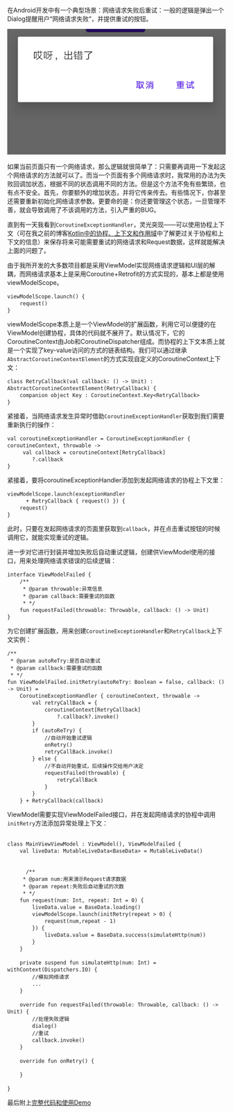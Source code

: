 在Android开发中有一个典型场景：网络请求失败后重试：一般的逻辑是弹出一个Dialog提醒用户“网络请求失败”，并提供重试的按钮。

![](https://raw.githubusercontent.com/RommelLiang/RequestRepeat/main/img/821648629261_.pic.jpg)

如果当前页面只有一个网络请求，那么逻辑就很简单了：只需要再调用一下发起这个网络请求的方法就可以了。而当一个页面有多个网络请求时，我常用的办法为失败回调加状态，根据不同的状态调用不同的方法。但是这个方法不免有些繁琐，也有点不安全。首先，你要额外的增加状态，并将它传来传去。有些情况下，你甚至还需要重新初始化网络请求参数。更要命的是：你还要管理这个状态，一旦管理不善，就会导致调用了不该调用的方法，引入严重的BUG。

直到有一天我看到`CoroutineExceptionHandler`，灵光突现——可以使用协程上下文（可在我之前的博客[Kotlin中的协程、上下文和作用域](https://juejin.cn/post/7068901166456766472)中了解更过关于协程和上下文的信息）来保存将来可能需要重试的网络请求和Request数据，这样就能解决上面的问题了。

由于我所开发的大多数项目都是采用ViewModel实现网络请求逻辑和UI层的解耦，而网络请求基本上是采用Coroutine+Retrofit的方式实现的，基本上都是使用viewModelScope。

```
viewModelScope.launch() { 
	request()
}
```
viewModelScope本质上是一个ViewModel的扩展函数，利用它可以便捷的在ViewModel创建协程，具体的代码就不展开了。默认情况下，它的CoroutineContext由Job和CoroutineDispatcher组成。而协程的上下文本质上就是一个实现了key-value访问的方式的链表结构。我们可以通过继承`AbstractCoroutineContextElement`的方式实现自定义的CoroutineContext上下文：

```
class RetryCallback(val callback: () -> Unit) : AbstractCoroutineContextElement(RetryCallback) {
    companion object Key : CoroutineContext.Key<RetryCallback>
}
```

紧接着，当网络请求发生异常时借助`CoroutineExceptionHandler`获取到我们需要重新执行的操作：

```
val coroutineExceptionHandler = CoroutineExceptionHandler { coroutineContext, throwable ->
     val callback = coroutineContext[RetryCallback]
        ?.callback
}
```
紧接着，要将coroutineExceptionHandler添加到发起网络请求的协程上下文里：

```
viewModelScope.launch(exceptionHandler
      + RetryCallback { request() }) { 
	request()
}
```

此时，只要在发起网络请求的页面里获取到`callback`，并在点击重试按钮的时候调用它，就能实现重试的逻辑。

进一步对它进行封装并增加失败后自动重试逻辑，创建供ViewModel使用的接口，用来处理网络请求错误的后续逻辑：

```
interface ViewModelFailed {
    /**
     * @param throwable:异常信息
     * @param callback:需要重试的函数
     * */
    fun requestFailed(throwable: Throwable, callback: () -> Unit)
}
```

为它创建扩展函数，用来创建`CoroutineExceptionHandler`和`RetryCallback`上下文实例：

```
/**
 * @param autoReTry:是否自动重试
 * @param callback:需要重试的函数
 * */
fun ViewModelFailed.initRetry(autoReTry: Boolean = false, callback: () -> Unit) =
    CoroutineExceptionHandler { coroutineContext, throwable ->
        val retryCallBack = {
            coroutineContext[RetryCallback]
                ?.callback?.invoke()
        }
        if (autoReTry) {
            //自动开始重试逻辑
            onRetry()
            retryCallBack.invoke()
        } else {
            //不自动开始重试，后续操作交给用户决定
            requestFailed(throwable) {
                retryCallBack
            }
        }
    } + RetryCallback(callback)
```

ViewModel需要实现ViewModelFailed接口，并在发起网络请求的协程中调用`initRetry`方法添加异常处理上下文：

```

class MainViewViewModel : ViewModel(), ViewModelFailed {
    val liveData: MutableLiveData<BaseData> = MutableLiveData()


      /**
     * @param num:用来演示Request请求数据
     * @param repeat:失败后自动重试的次数
     * */
    fun request(num: Int, repeat: Int = 0) {
        liveData.value = BaseData.loading()
        viewModelScope.launch(initRetry(repeat > 0) {
            request(num,repeat - 1)
        }) {
            liveData.value = BaseData.success(simulateHttp(num))
        }
    }

    private suspend fun simulateHttp(num: Int) = withContext(Dispatchers.IO) {
        //模拟网络请求
        ...
    }

    override fun requestFailed(throwable: Throwable, callback: () -> Unit) {
        //处理失败逻辑
        dialog()
        //重试
        callback.invoke()
    }
    
    override fun onRetry() {
        
    }

}
```

最后附上[完整代码和使用Demo](https://github.com/RommelLiang/RequestRepeat)

